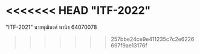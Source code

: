 <<<<<<< HEAD
"ITF-2022"
=======
"ITF-2021" 
นายพุฒิพงศ์ พานิช 64070078
>>>>>>> 257bbe24ce9e411235c7c2e6226697f9ae13176f
